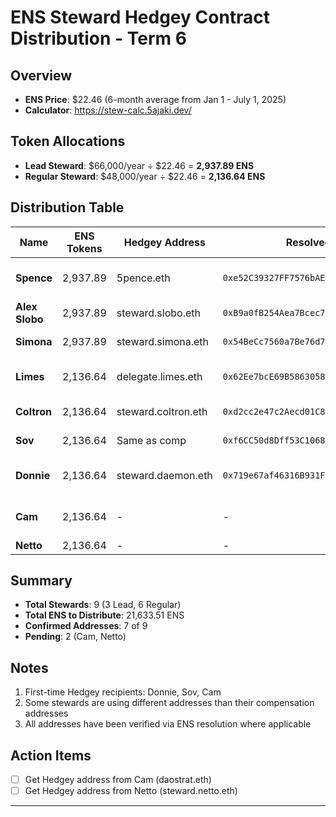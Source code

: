 # ENS Steward Hedgey Contract Distribution - Term 6

## Overview

- **ENS Price**: $22.46 (6-month average from Jan 1 - July 1, 2025)
- **Calculator**: https://stew-calc.5ajaki.dev/

## Token Allocations

- **Lead Steward**: $66,000/year ÷ $22.46 = **2,937.89 ENS**
- **Regular Steward**: $48,000/year ÷ $22.46 = **2,136.64 ENS**

## Distribution Table

| Name           | ENS Tokens | Hedgey Address      | Resolved Address                             | Notes                               |
| -------------- | ---------- | ------------------- | -------------------------------------------- | ----------------------------------- |
| **Spence**     | 2,937.89   | 5pence.eth          | `0xe52C39327FF7576bAEc3DBFeF0787bd62dB6d726` | Lead Steward, different from comp   |
| **Alex Slobo** | 2,937.89   | steward.slobo.eth   | `0xB9a0fB254Aea7Bcec79c7bd8052dcd902a5388Ff` | Lead Steward, same as comp          |
| **Simona**     | 2,937.89   | steward.simona.eth  | `0x54BeCc7560a7Be76d72ED76a1f5fee6C5a2A7Ab6` | Lead Steward, same as comp          |
| **Limes**      | 2,136.64   | delegate.limes.eth  | `0x62Ee7bcE69B5863058cF1a4976F75452E9b5d360` | Different from comp (pay.limes.eth) |
| **Coltron**    | 2,136.64   | steward.coltron.eth | `0xd2cc2e47c2Aecd01C87B83290c0Ee76BA67a7211` | Same as comp address                |
| **Sov**        | 2,136.64   | Same as comp        | `0xf6CC50d8Dff53C10686D3Beb7642AEDd0600F7f7` | Using comp address                  |
| **Donnie**     | 2,136.64   | steward.daemon.eth  | `0x719e67af46316B931FB93961A02E956B6d2dDdf0` | Same as comp, first time Hedgey     |
| **Cam**        | 2,136.64   | -                   | -                                            | Need address, first time Hedgey     |
| **Netto**      | 2,136.64   | -                   | -                                            | Need address                        |

## Summary

- **Total Stewards**: 9 (3 Lead, 6 Regular)
- **Total ENS to Distribute**: 21,633.51 ENS
- **Confirmed Addresses**: 7 of 9
- **Pending**: 2 (Cam, Netto)

## Notes

1. First-time Hedgey recipients: Donnie, Sov, Cam
2. Some stewards are using different addresses than their compensation addresses
3. All addresses have been verified via ENS resolution where applicable

## Action Items

- [ ] Get Hedgey address from Cam (daostrat.eth)
- [ ] Get Hedgey address from Netto (steward.netto.eth)

---
